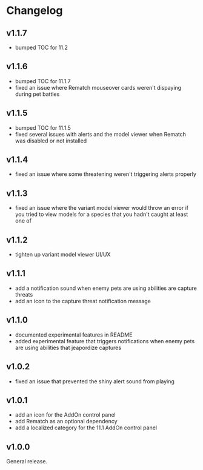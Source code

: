 # Changelog

## v1.1.7

- bumped TOC for 11.2

## v1.1.6

- bumped TOC for 11.1.7
- fixed an issue where Rematch mouseover cards weren't dispaying during pet battles

## v1.1.5

- bumped TOC for 11.1.5
- fixed several issues with alerts and the model viewer when Rematch was disabled or not installed

## v1.1.4

- fixed an issue where some threatening weren't triggering alerts properly

## v1.1.3

- fixed an issue where the variant model viewer would throw an error if you tried to view models for a species that you hadn't caught at least one of

## v1.1.2

- tighten up variant model viewer UI/UX

## v1.1.1

- add a notification sound when enemy pets are using abilities are capture threats
- add an icon to the capture threat notification message

## v1.1.0

- documented experimental features in README
- added experimental feature that triggers notifications when enemy pets are using abilities that jeapordize captures

## v1.0.2

- fixed an issue that prevented the shiny alert sound from playing

## v1.0.1

- add an icon for the AddOn control panel
- add Rematch as an optional dependency
- add a localized category for the 11.1 AddOn control panel

## v1.0.0

General release.
